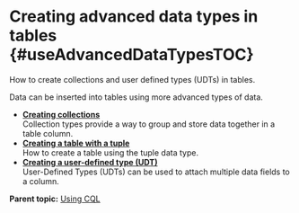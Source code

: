 # Creating advanced data types in tables {#useAdvancedDataTypesTOC}

How to create collections and user defined types \(UDTs\) in tables.

Data can be inserted into tables using more advanced types of data.

-   **[Creating collections](../../cql/cql_using/useCollections.md)**  
Collection types provide a way to group and store data together in a table column.
-   **[Creating a table with a tuple](../../cql/cql_using/useCreateTableTuple.md)**  
 How to create a table using the tuple data type.
-   **[Creating a user-defined type \(UDT\)](../../cql/cql_using/useCreateUDT.md)**  
User-Defined Types \(UDTs\) can be used to attach multiple data fields to a column.

**Parent topic:** [Using CQL](../../cql/cql_using/useAboutCQL.md)

